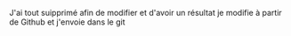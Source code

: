 J'ai tout suipprimé afin de modifier et d'avoir un résultat
je modifie à partir de Github et j'envoie dans le git
